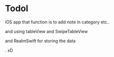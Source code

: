 # Todol

iOS app that function is to add note in category etc..

and using tableView and SwipeTableView

and RealmSwift for storing the data 

. xD
